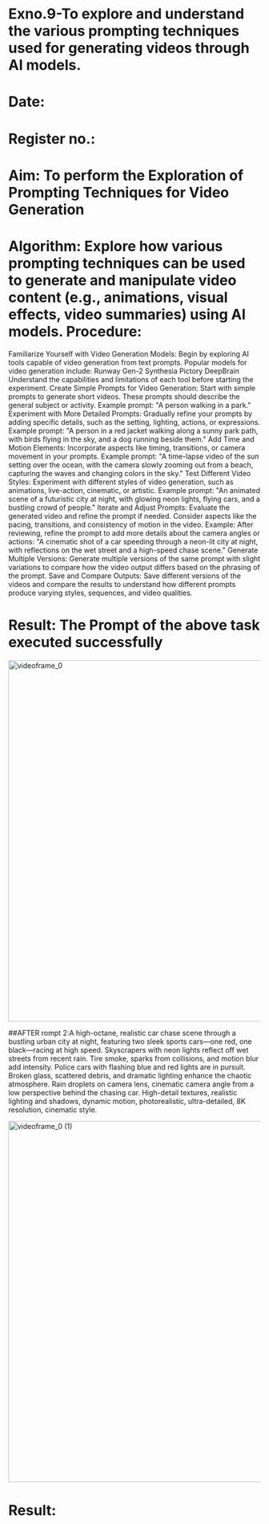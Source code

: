 # Exno.9-To explore and understand the various prompting techniques used for generating videos through AI models. 

# Date: 
# Register no.:
# Aim: To perform the Exploration of Prompting Techniques for Video Generation
# Algorithm: Explore how various prompting techniques can be used to generate and manipulate video content (e.g., animations, visual effects, video summaries) using AI models. Procedure:
Familiarize Yourself with Video Generation Models:
Begin by exploring AI tools capable of video generation from text prompts. Popular models for video generation include:
Runway Gen-2
Synthesia
Pictory
DeepBrain
Understand the capabilities and limitations of each tool before starting the experiment.
Create Simple Prompts for Video Generation:
Start with simple prompts to generate short videos. These prompts should describe the general subject or activity.
Example prompt: "A person walking in a park."
Experiment with More Detailed Prompts:
Gradually refine your prompts by adding specific details, such as the setting, lighting, actions, or expressions.
Example prompt: "A person in a red jacket walking along a sunny park path, with birds flying in the sky, and a dog running beside them."
Add Time and Motion Elements:
Incorporate aspects like timing, transitions, or camera movement in your prompts.
Example prompt: "A time-lapse video of the sun setting over the ocean, with the camera slowly zooming out from a beach, capturing the waves and changing colors in the sky."
Test Different Video Styles:
Experiment with different styles of video generation, such as animations, live-action, cinematic, or artistic.
Example prompt: "An animated scene of a futuristic city at night, with glowing neon lights, flying cars, and a bustling crowd of people."
Iterate and Adjust Prompts:
Evaluate the generated video and refine the prompt if needed. Consider aspects like the pacing, transitions, and consistency of motion in the video.
Example: After reviewing, refine the prompt to add more details about the camera angles or actions: "A cinematic shot of a car speeding through a neon-lit city at night, with reflections on the wet street and a high-speed chase scene."
Generate Multiple Versions:
Generate multiple versions of the same prompt with slight variations to compare how the video output differs based on the phrasing of the prompt.
Save and Compare Outputs:
Save different versions of the videos and compare the results to understand how different prompts produce varying styles, sequences, and video qualities.


# Result: The Prompt of the above task executed successfully

<img width="720" height="720" alt="videoframe_0" src="https://github.com/user-attachments/assets/5816a29e-ed0a-4f08-aed1-8359ef514d60" />



##AFTER
rompt 2:A high-octane, realistic car chase scene through a bustling urban city at night, featuring two sleek sports cars—one red, one black—racing at high speed. Skyscrapers with neon lights reflect off wet streets from recent rain. Tire smoke, sparks from collisions, and motion blur add intensity. Police cars with flashing blue and red lights are in pursuit. Broken glass, scattered debris, and dramatic lighting enhance the chaotic atmosphere. Rain droplets on camera lens, cinematic camera angle from a low perspective behind the chasing car. High-detail textures, realistic lighting and shadows, dynamic motion, photorealistic, ultra-detailed, 8K resolution, cinematic style.

<img width="720" height="720" alt="videoframe_0 (1)" src="https://github.com/user-attachments/assets/1e4ea23d-4917-4d84-ac3b-4575986b571d" />




# Result:

